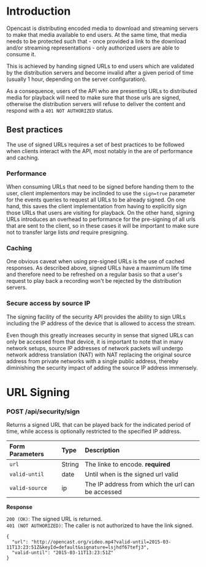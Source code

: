 # Introduction

Opencast is distributing encoded media to download and streaming servers to make that media available to end users. At the same time, that media needs to be protected such that - once provided a link to the download and/or streaming representations - only authorized users are able to consume it.

This is achieved by handing signed URLs to end users which are validated by the distribution servers and become invalid after a given period of time (usually 1 hour, depending on the server configuration).

As a consequence, users of the API who are presenting URLs to distributed media for playback will need to make sure that those urls are signed, otherwise the distribution servers will refuse to deliver the content and respond with a `401 NOT AUTHORIZED` status.

## Best practices

The use of signed URLs requires a set of best practices to be followed when clients interact with the API, most notably in the are of performance and caching.

### Performance

When consuming URLs that need to be signed before handing them to the user, client implementors may be inclinded to use the `sign=true` parameter for the events queries to request all URLs to be already signed. On one hand, this saves the client implementation from having to explicitly sign those URLs that users are visiting for playback. On the other hand, signing URLs introduces an overhead to performance for the pre-signing of all urls that are sent to the client, so in these cases it will be important to make sure not to transfer large lists *and* require presigning.

### Caching

One obvious caveat when using pre-signed URLs is the use of cached responses. As described above, signed URLs have a maxmimum life time and therefore need to be refreshed on a regular basis so that a user's request to play back a recording won't be rejected by the distribution servers.

### Secure access by source IP

The signing facility of the security API provides the ability to sign URLs including the IP address of the device that is allowed to access the stream. 

Even though this greatly increases security in sense that signed URLs can only be accessed from that device, it is important to note that in many network setups, source IP addresses of network packets will undergo network address translation (NAT) with NAT replacing the original source address from private networks with a single public address, thereby diminishing the security impact of adding the source IP address immensely.

# URL Signing

### POST /api/security/sign

Returns a signed URL that can be played back for the indicated period of time, while access is optionally restricted to the specified IP address.

Form Parameters            |Type            | Description
:--------------------------|:---------------|:----------------------------
`url`                      | String         | The linke to encode. **required**
`valid-until`              | date           | Until when is the signed url valid
`valid-source`             | ip             | The IP address from which the url can be accessed


__Response__

`200 (OK)`: The signed URL is returned.<br/>
`401 (NOT AUTHORIZED)`: The caller is not authorized to have the link signed.

```
{
  "url": "http://opencast.org/video.mp4?valid-until=2015-03-11T13:23:51Z&keyId=default&signature=lsjhdf67tefj3",
  "valid-until": "2015-03-11T13:23:51Z"
}
```
